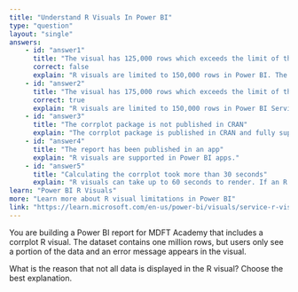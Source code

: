 ```yaml
---
title: "Understand R Visuals In Power BI"
type: "question"
layout: "single"
answers:
    - id: "answer1"
      title: "The visual has 125,000 rows which exceeds the limit of the R integration"
      correct: false
      explain: "R visuals are limited to 150,000 rows in Power BI. The stated row count is below this limit"
    - id: "answer2"
      title: "The visual has 175,000 rows which exceeds the limit of the R integration"
      correct: true
      explain: "R visuals are limited to 150,000 rows in Power BI Service. Exceeding this limit causes only the top rows to be displayed and an error message."
    - id: "answer3"
      title: "The corrplot package is not published in CRAN"
      explain: "The corrplot package is published in CRAN and fully supported in Power BI."
    - id: "answer4"
      title: "The report has been published in an app"
      explain: "R visuals are supported in Power BI apps."
    - id: "answer5"
      title: "Calculating the corrplot took more than 30 seconds"
      explain: "R visuals can take up to 60 seconds to render. If an R visual calculation exceeds 60 seconds, the script times out and displays an error."
learn: "Power BI R Visuals"
more: "Learn more about R visual limitations in Power BI"
link: "https://learn.microsoft.com/en-us/power-bi/visuals/service-r-visuals"
---
```

You are building a Power BI report for MDFT Academy that includes a corrplot R visual. The dataset contains one million rows, but users only see a portion of the data and an error message appears in the visual.

What is the reason that not all data is displayed in the R visual? Choose the best explanation.
